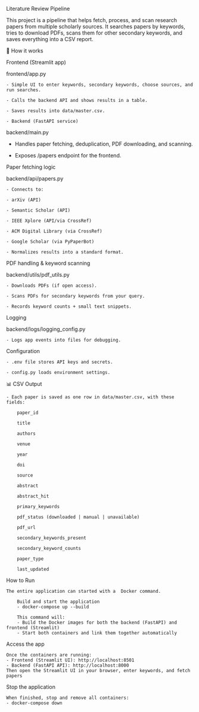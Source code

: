 Literature Review Pipeline

This project is a pipeline that helps fetch, process, and scan research papers from multiple scholarly sources.
It searches papers by keywords, tries to download PDFs, scans them for other secondary keywords, and saves everything into a CSV report.

🚀 How it works

Frontend (Streamlit app)

frontend/app.py

    - Simple UI to enter keywords, secondary keywords, choose sources, and run searches.

    - Calls the backend API and shows results in a table.

    - Saves results into data/master.csv.

    - Backend (FastAPI service)

backend/main.py

   - Handles paper fetching, deduplication, PDF downloading, and scanning.

   - Exposes /papers endpoint for the frontend.

Paper fetching logic

backend/api/papers.py

    - Connects to:

    - arXiv (API)

    - Semantic Scholar (API)

    - IEEE Xplore (API/via CrossRef)

    - ACM Digital Library (via CrossRef)

    - Google Scholar (via PyPaperBot)

    - Normalizes results into a standard format.

PDF handling & keyword scanning

backend/utils/pdf_utils.py

    - Downloads PDFs (if open access).

    - Scans PDFs for secondary keywords from your query.

    - Records keyword counts + small text snippets.

Logging

backend/logs/logging_config.py

    - Logs app events into files for debugging.

Configuration

    - .env file stores API keys and secrets.

    - config.py loads environment settings.

📊 CSV Output

    - Each paper is saved as one row in data/master.csv, with these fields:

        paper_id

        title

        authors

        venue

        year

        doi

        source

        abstract

        abstract_hit

        primary_keywords

        pdf_status (downloaded | manual | unavailable)

        pdf_url

        secondary_keywords_present

        secondary_keyword_counts

        paper_type

        last_updated
How to Run

    The entire application can started with a  Docker command.
    
        Build and start the application
        - docker-compose up --build

        This command will:
        - Build the Docker images for both the backend (FastAPI) and frontend (Streamlit)
        - Start both containers and link them together automatically

Access the app

    Once the containers are running:
    - Frontend (Streamlit UI): http://localhost:8501
    - Backend (FastAPI API): http://localhost:8000
    Then open the Streamlit UI in your browser, enter keywords, and fetch papers

Stop the application

    When finished, stop and remove all containers:
    - docker-compose down
